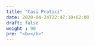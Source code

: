 ```yaml
---
title: "Casi Pratici"
date: 2020-04-24T22:47:10+02:00
draft: false
weight : 90
pre: "<b></b>"
---
```



